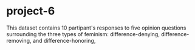 # project-6
This dataset contains 10 partipant's responses to five opinion questions surrounding the three types of feminism: difference-denying, difference-removing, and difference-honoring,
